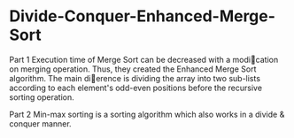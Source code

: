 # Divide-Conquer-Enhanced-Merge-Sort
Part 1
  Execution time of Merge Sort can be decreased
with a modication on merging operation. Thus, they created the Enhanced Merge Sort
algorithm. The main dierence is dividing the array into two sub-lists according to each
element's odd-even positions before the recursive sorting operation.

Part 2 
  Min-max sorting is a sorting algorithm which also works in a divide & conquer
manner.
